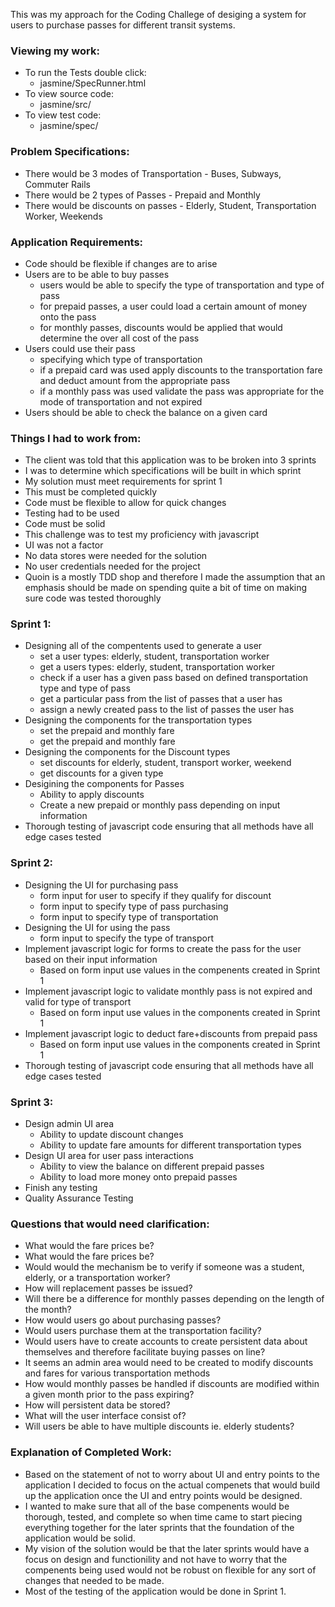 <p>This was my approach for the Coding Challege of desiging a system for users to purchase passes for different transit systems.</p>
<p>
	<h3>Viewing my work:</h3>
	<ul>
		<li>
			To run the Tests double click:
			<ul>
				<li>jasmine/SpecRunner.html</li>
			</ul>
		</li>
		<li>
			To view source code:
			<ul>
				<li>jasmine/src/</li>
			</ul>
		</li>
		<li>
			To view test code:
			<ul>
				<li>jasmine/spec/</li>
			</ul>
		</li>
	</ul>
</p>
<p>
	<h3>Problem Specifications:</h3>
	<ul>
		<li>There would be 3 modes of Transportation - Buses, Subways, Commuter Rails</li>
		<li>There would be 2 types of Passes - Prepaid and Monthly</li>
		<li>There would be discounts on passes - Elderly, Student, Transportation Worker, Weekends</li>
	</ul>
</p>
<p>
	<h3>Application Requirements:</h3>
	<ul>
		<li>Code should be flexible if changes are to arise</li>
		<li>
			Users are to be able to buy passes
			<ul>
				<li>users would be able to specify the type of transportation and type of pass</li>
				<li>for prepaid passes, a user could load a certain amount of money onto the pass</li>
				<li>for monthly passes, discounts would be applied that would determine the over all cost of the pass</li>
			</ul>
		</li>
		<li>
			Users could use their pass
			<ul>
				<li>specifying which type of transportation</li>
				<li>if a prepaid card was used apply discounts to the transportation fare and deduct amount from the appropriate pass</li>
				<li>if a monthly pass was used validate the pass was appropriate for the mode of transportation and not expired</li>
			</ul>
		</li>
		<li>Users should be able to check the balance on a given card</li>
	</ul>
</p>
<p>
	<h3>Things I had to work from:</h3>
	<ul>
		<li>The client was told that this application was to be broken into 3 sprints</li>
		<li>I was to determine which specifications will be built in which sprint</li>
		<li>My solution must meet requirements for sprint 1</li>
		<li>This must be completed quickly</li>
		<li>Code must be flexible to allow for quick changes</li>
		<li>Testing had to be used</li>
		<li>Code must be solid</li>
		<li>This challenge was to test my proficiency with javascript</li>
		<li>UI was not a factor</li>
		<li>No data stores were needed for the solution</li>
		<li>No user credentials needed for the project</li>
		<li>Quoin is a mostly TDD shop and therefore I made the assumption that an emphasis should be made on spending quite a bit of time on making sure code was tested thoroughly</li>
	</ul>
</p>
<p>
	<h3>Sprint 1:</h3>
	<ul>
		<li>
			Designing all of the compentents used to generate a user
			<ul>
				<li>set a user types: elderly, student, transportation worker</li>
				<li>get a users types: elderly, student, transportation worker</li>
				<li>check if a user has a given pass based on defined transportation type and type of pass</li>
				<li>get a particular pass from the list of passes that a user has</li>
				<li>assign a newly created pass to the list of passes the user has</li>
			</ul>
		</li>
		<li>
			Designing the components for the transportation types
			<ul>
				<li>set the prepaid and monthly fare</li>
				<li>get the prepaid and monthly fare</li>
			</ul>
		</li>
		<li>
			Designing the components for the Discount types
			<ul>
				<li>set discounts for elderly, student, transport worker, weekend</li>
				<li>get discounts for a given type</li>
			</ul>
		</li>
		<li>
			Desigining the components for Passes
			<ul>
				<li>Ability to apply discounts</li>
				<li>Create a new prepaid or monthly pass depending on input information</li>
			</ul>
		</li>
		<li>Thorough testing of javascript code ensuring that all methods have all edge cases tested</li>
	</ul>
	<h3>Sprint 2:</h3>
	<ul>
		<li>
			Designing the UI for purchasing pass
			<ul>
				<li>form input for user to specify if they qualify for discount</li>
				<li>form input to specify type of pass purchasing</li>
				<li>form input to specify type of transportation</li>
			</ul>
		</li>
		<li>
			Designing the UI for using the pass
			<ul>
				<li>form input to specify the type of transport</li>
			</ul>
		</li>
		<li>
			Implement javascript logic for forms to create the pass for the user based on their input information
			<ul>
				<li>Based on form input use values in the compenents created in Sprint 1</li>
			</ul>
		</li>
		<li>
			Implement javascript logic to validate monthly pass is not expired and valid for type of transport
			<ul>
				<li>Based on form input use values in the components created in Sprint 1</li>
			</ul>
		</li>
		<li>
			Implement javascript logic to deduct fare+discounts from prepaid pass
			<ul>
				<li>Based on form input use values in the components created in Sprint 1</li>
			</ul>
		</li>
		<li>Thorough testing of javascript code ensuring that all methods have all edge cases tested</li>
	</ul>
	<h3>Sprint 3:</h3>
	<ul>
		<li>
			Design admin UI area
			<ul>
				<li>Ability to update discount changes</li>
				<li>Ability to update fare amounts for different transportation types</li>
			</ul>
		</li>
		<li>
			Design UI area for user pass interactions
			<ul>
				<li>Ability to view the balance on different prepaid passes</li>
				<li>Ability to load more money onto prepaid passes</li>
			</ul>
		</li>
		<li>Finish any testing</li>
		<li>Quality Assurance Testing</li>
	</ul>
</p>
<p>
	<h3>Questions that would need clarification:</h3>
	<ul>
		<li>What would the fare prices be?</li>
		<li>What would the fare prices be?</li>
		<li>Would would the mechanism be to verify if someone was a student, elderly, or a transportation worker?</li>
		<li>How will replacement passes be issued?</li>
		<li>Will there be a difference for monthly passes depending on the length of the month?</li>
		<li>How would users go about purchasing passes?</li>
		<li>Would users purchase them at the transportation facility?</li>
		<li>Would users have to create accounts to create persistent data about themselves and therefore facilitate buying passes on line?</li>
		<li>It seems an admin area would need to be created to modify discounts and fares for various transportation methods</li>
		<li>How would monthly passes be handled if discounts are modified within a given month prior to the pass expiring?</li>
		<li>How will persistent data be stored?</li>
		<li>What will the user interface consist of?</li>
		<li>Will users be able to have multiple discounts ie. elderly students?</li>
	</ul>
</p>
<p>
	<h3>Explanation of Completed Work:</h3>
	<ul>
		<li>Based on the statement of not to worry about UI and entry points to the application I decided to focus on the actual compenets that would build up the application once the UI and entry points would be designed.</li>
		<li>I wanted to make sure that all of the base compenents would be thorough, tested, and complete so when time came to start piecing everything together for the later sprints that the foundation of the application would be solid.</li>
		<li>My vision of the solution would be that the later sprints would have a focus on design and functionility and not have to worry that the compenents being used would not be robust on flexible for any sort of changes that needed to be made.</li>
		<li>Most of the testing of the application would be done in Sprint 1.</li>
	</ul>
</p> 